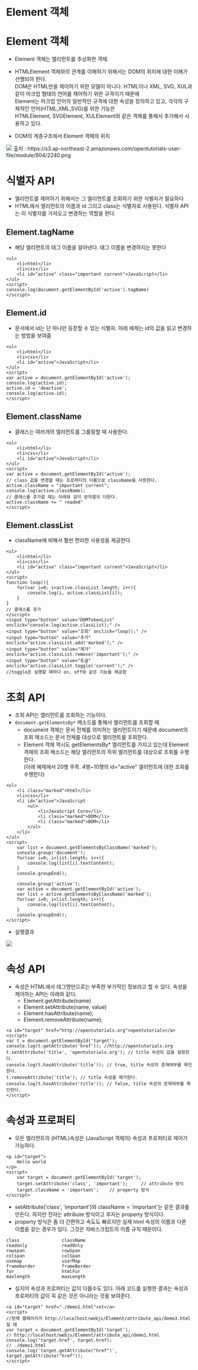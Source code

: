 Element 객체
=============
# Element 객체
* Element 객체는 엘리먼트를 추상화한 객체.
* HTMLElement 객체와의 관계를 이해하기 위해서는 DOM의 취지에 대한 이해가 선행되야 한다.   
DOM은 HTML만을 제어하기 위한 모델이 아니다. HTML이나 XML, SVG, XUL과 같이 마크업 형태의 언어를 제어하기 위한 규격이기 때문에   
Element는 마크업 언어의 일반적인 규격에 대한 속성을 정의하고 있고, 각각의 구체적인 언어(HTML,XML,SVG)를 위한 기능은   
HTMLElement, SVGElement, XULElement와 같은 객체를 통해서 추가해서 사용하고 있다.

* DOM의 계층구조에서 Element 객체의 위치
<img src = https://s3.ap-northeast-2.amazonaws.com/opentutorials-user-file/module/904/2240.png>
출처 : https://s3.ap-northeast-2.amazonaws.com/opentutorials-user-file/module/904/2240.png

# 식별자 API
* 엘리먼트를 제어하기 위해서는 그 엘리먼트를 조회하기 위한 식별자가 필요하다
* HTML에서 엘리먼트의 이름과 id 그리고 class는 식별자로 사용된다. 식별자 API는 이 식별자를 가져오고 변경하는 역할을 한다.

## Element.tagName
* 해당 엘리먼트의 태그 이름을 알아낸다. 태그 이름을 변경하지는 못한다
```
<ul>
    <li>html</li>
    <li>css</li>
    <li id="active" class="important current">JavaScript</li>
</ul>
<script>
console.log(document.getElementById('active').tagName)
</script>
```
## Element.id
* 문서에서 id는 단 하나만 등장할 수 있는 식별자. 아래 예제는 id의 값을 읽고 변경하는 방법을 보여줌
```
<ul>
    <li>html</li>
    <li>css</li>
    <li id="active">JavaScript</li>
</ul>
<script>
var active = document.getElementById('active');
console.log(active.id);
active.id = 'deactive';
console.log(active.id);
</script>
```
## Element.className
* 클래스는 여러개의 엘리먼트를 그룹핑할 때 사용한다.
```
<ul>
    <li>html</li>
    <li>css</li>
    <li id="active">JavaScript</li>
</ul>
<script>
var active = document.getElementById('active');
// class 값을 변경할 때는 프로퍼티의 이름으로 className을 사용한다.
active.className = "important current";
console.log(active.className);
// 클래스를 추가할 때는 아래와 같이 문자열의 더한다.
active.className += " readed"
</script>
```
## Element.classList
* className에 비해서 훨씬 편리한 사용성을 제공한다.
```
<ul>
    <li>html</li>
    <li>css</li>
    <li id="active" class="important current">JavaScript</li>
</ul>
<script>
function loop(){
    for(var i=0; i<active.classList.length; i++){
        console.log(i, active.classList[i]);
    }
}
// 클래스를 추가
</script>
<input type="button" value="DOMTokenList" onclick="console.log(active.classList);" />
<input type="button" value="조회" onclick="loop();" />
<input type="button" value="추가" onclick="active.classList.add('marked');" />
<input type="button" value="제거" onclick="active.classList.remove('important');" />
<input type="button" value="토글" onclick="active.classList.toggle('current');" />
//toggle은 실행할 때마다 on, off와 같은 기능을 제공함
```

# 조회 API
* 조회 API는 엘리먼트를 조회하는 기능이다.
* ```document.getElementsBy*``` 메소드를 통해서 엘리먼트를 조회할 때
  * document 객체는 문서 전체를 의미하는 엘리먼트이기 때문에 document의 조회 메소드는 문서 전체를 대상으로 엘리먼트를 조회한다.
  * Element 객체 역시도 getElementsBy* 엘리먼트를 가지고 있는데 Element 객체의 조회 메소드는 해당 엘리먼트의 하위 엘리먼트를 대상으로 조회를 수행한다.   
    (아래 예제에서 20행 주목. 4행~10행의 id="active" 엘리먼트에 대한 조회를 수행한다)
```
<ul>
    <li class="marked">html</li>
    <li>css</li>
    <li id="active">JavaScript
        <ul>
            <li>JavaScript Core</li>
            <li class="marked">DOM</li>
            <li class="marked">BOM</li>
        </ul>
    </li>
</ul>
<script>
    var list = document.getElementsByClassName('marked');
    console.group('document');
    for(var i=0; i<list.length; i++){
        console.log(list[i].textContent);
    }
    console.groupEnd();
     
    console.group('active');
    var active = document.getElementById('active');     
    var list = active.getElementsByClassName('marked');
    for(var i=0; i<list.length; i++){
        console.log(list[i].textContent);
    }
    console.groupEnd();
</script>
```
* 실행결과
<img src="https://s3.ap-northeast-2.amazonaws.com/opentutorials-user-file/module/904/2241.png">

# 속성 API
* 속성은 HTML에서 태그명만으로는 부족한 부가적인 정보라고 할 수 있다. 속성을 제어하는 API는 아래와 같다.
    * Element.getAttribute(name)
    * Element.setAttribute(name, value)
    * Element.hasAttribute(name);
    * Element.removeAttribute(name);
```
<a id="target" href="http://opentutorials.org">opentutorials</a>
<script>
var t = document.getElementById('target');
console.log(t.getAttribute('href')); //http://opentutorials.org
t.setAttribute('title', 'opentutorials.org'); // title 속성의 값을 설정한다.
console.log(t.hasAttribute('title')); // true, title 속성의 존재여부를 확인한다.
t.removeAttribute('title'); // title 속성을 제거한다.
console.log(t.hasAttribute('title')); // false, title 속성의 존재여부를 확인한다.
</script>
```

# 속성과 프로퍼티
* 모든 엘리먼트의 (HTML)속성은 (JavaScript 객체의) 속성과 프로퍼티로 제어가 가능하다.
```
<p id="target">
    Hello world
</p>
<script>
    var target = document.getElementById('target');
    target.setAttribute('class', 'important');     // attribute 방식
    target.className = 'important';    // property 방식
</script>
```
* setAttribute('class', 'important')와 className = 'important'는 같은 결과를 만든다. 하지만 전자는 attribute 방식이고 후자는 property 방식이다.
* property 방식은 좀 더 간편하고 속도도 빠르지만 실제 html 속성의 이름과 다른 이름을 갖는 경우가 있다. 그것은 자바스크립트의 이름 규칙 때문이다.
```
class	             className
readonly	         readOnly
rowspan	             rowSpan
colspan	             colSpan
usemap	             userMap
frameborder	         frameBorder
for	                 htmlFor
maxlength	         maxLength
```
* 심지어 속성과 프로퍼티는 값이 다를수도 있다. 아래 코드를 실행한 결과는 속성과 프로퍼티의 값이 꼭 같은 것은 아니라는 것을 보여준다.
```
<a id="target" href="./demo1.html">ot</a>
<script>
//현재 웹페이지가 http://localhost/webjs/Element/attribute_api/demo3.html 일 때 
var target = document.getElementById('target');
// http://localhost/webjs/Element/attribute_api/demo1.html 
console.log('target.href', target.href);
// ./demo1.html 
console.log('target.getAttribute("href")', target.getAttribute("href"));
</script>
```

